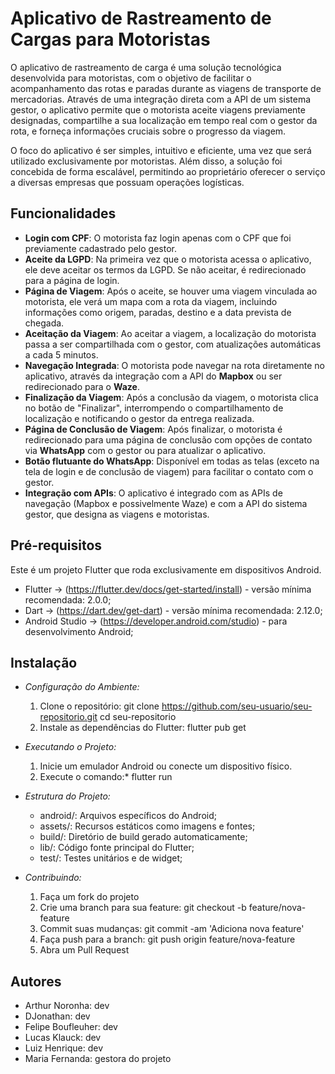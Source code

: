 # Aplicativo de Rastreamento de Cargas para Motoristas
O aplicativo de rastreamento de carga é uma solução tecnológica desenvolvida para motoristas, com o objetivo de facilitar o acompanhamento das rotas e paradas durante as viagens de transporte de mercadorias. Através de uma integração direta com a API de um sistema gestor, o aplicativo permite que o motorista aceite viagens previamente designadas, compartilhe a sua localização em tempo real com o gestor da rota, e forneça informações cruciais sobre o progresso da viagem.

O foco do aplicativo é ser simples, intuitivo e eficiente, uma vez que será utilizado exclusivamente por motoristas. Além disso, a solução foi concebida de forma escalável, permitindo ao proprietário oferecer o serviço a diversas empresas que possuam operações logísticas.

## Funcionalidades
- **Login com CPF**: O motorista faz login apenas com o CPF que foi previamente cadastrado pelo gestor.
- **Aceite da LGPD**: Na primeira vez que o motorista acessa o aplicativo, ele deve aceitar os termos da LGPD. Se não aceitar, é redirecionado para a página de login.
- **Página de Viagem**: Após o aceite, se houver uma viagem vinculada ao motorista, ele verá um mapa com a rota da viagem, incluindo informações como origem, paradas, destino e a data prevista de chegada.
- **Aceitação da Viagem**: Ao aceitar a viagem, a localização do motorista passa a ser compartilhada com o gestor, com atualizações automáticas a cada 5 minutos.
- **Navegação Integrada**: O motorista pode navegar na rota diretamente no aplicativo, através da integração com a API do **Mapbox** ou ser redirecionado para o **Waze**.
- **Finalização da Viagem**: Após a conclusão da viagem, o motorista clica no botão de "Finalizar", interrompendo o compartilhamento de localização e notificando o gestor da entrega realizada.
- **Página de Conclusão de Viagem**: Após finalizar, o motorista é redirecionado para uma página de conclusão com opções de contato via **WhatsApp** com o gestor ou para atualizar o aplicativo.
- **Botão flutuante do WhatsApp**: Disponível em todas as telas (exceto na tela de login e de conclusão de viagem) para facilitar o contato com o gestor.
- **Integração com APIs**: O aplicativo é integrado com as APIs de navegação (Mapbox e possivelmente Waze) e com a API do sistema gestor, que designa as viagens e motoristas.

## Pré-requisitos
Este é um projeto Flutter que roda exclusivamente em dispositivos Android.
- Flutter -> (https://flutter.dev/docs/get-started/install) - versão mínima recomendada: 2.0.0;
- Dart -> (https://dart.dev/get-dart) - versão mínima recomendada: 2.12.0;
- Android Studio -> (https://developer.android.com/studio) - para desenvolvimento Android;

## Instalação
- *Configuração do Ambiente:*
  1. Clone o repositório:
    git clone https://github.com/seu-usuario/seu-repositorio.git
    cd seu-repositorio
  2. Instale as dependências do Flutter:
    flutter pub get

- *Executando o Projeto:*
   1. Inicie um emulador Android ou conecte um dispositivo físico.
   2. Execute o comando:*
    flutter run

- *Estrutura do Projeto:*
    - android/: Arquivos específicos do Android;
    - assets/: Recursos estáticos como imagens e fontes;
    - build/: Diretório de build gerado automaticamente;
    - lib/: Código fonte principal do Flutter;
    - test/: Testes unitários e de widget;

- *Contribuindo:*
  1. Faça um fork do projeto
  2. Crie uma branch para sua feature:
     git checkout -b feature/nova-feature
  3. Commit suas mudanças:
     git commit -am 'Adiciona nova feature'
  4. Faça push para a branch:
     git push origin feature/nova-feature
  5. Abra um Pull Request

## Autores
- Arthur Noronha: dev
- DJonathan: dev
- Felipe Boufleuher: dev
- Lucas Klauck: dev
- Luiz Henrique: dev
- Maria Fernanda: gestora do projeto
